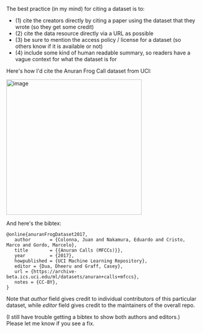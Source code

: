 The best practice (in my mind) for citing a dataset is to:
- (1) cite the creators directly by citing a paper using the dataset that they wrote (so they get some credit)
- (2) cite the data resource directly via a URL as possible
- (3) be sure to mention the access policy / license for a dataset (so others know if it is available or not)
- (4) include some kind of human readable summary, so readers have a vague context for what the dataset is for

Here's how I'd cite the Anuran Frog Call dataset from UCI:

<img width="357" alt="image" src="https://user-images.githubusercontent.com/2365444/165352096-6f1046cd-8f7c-4153-a909-5fe2def2e3b1.png">


And here's the bibtex:

```
@online{anuranFrogDataset2017,
   author       = {Colonna, Juan and Nakamura, Eduardo and Cristo, Marco and Gordo, Marcelo},
   title        = {{Anuran Calls (MFCCs)}},
   year         = {2017},
   howpublished = {UCI Machine Learning Repository},
   editor = {Dua, Dheeru and Graff, Casey},
   url = {https://archive-beta.ics.uci.edu/ml/datasets/anuran+calls+mfccs},
   notes = {CC-BY},
}
```  

Note that *author* field gives credit to individual contributors of this particular dataset, while *editor* field gives credit to the maintainers of the overall repo.

(I still have trouble getting a bibtex to show both authors and editors.) Please let me know if you see a fix.
